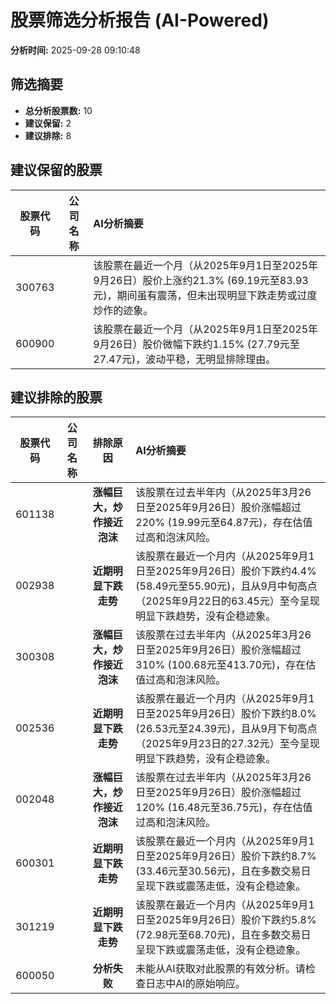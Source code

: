 # 股票筛选分析报告 (AI-Powered)

**分析时间:** 2025-09-28 09:10:48

## 筛选摘要

- **总分析股票数:** 10
- **建议保留:** 2
- **建议排除:** 8

## 建议保留的股票

| 股票代码 | 公司名称 | AI分析摘要 |
|:---:|:---:|:---|
| 300763 |  | 该股票在最近一个月（从2025年9月1日至2025年9月26日）股价上涨约21.3% (69.19元至83.93元)，期间虽有震荡，但未出现明显下跌走势或过度炒作的迹象。 |
| 600900 |  | 该股票在最近一个月（从2025年9月1日至2025年9月26日）股价微幅下跌约1.15% (27.79元至27.47元)，波动平稳，无明显排除理由。 |

## 建议排除的股票

| 股票代码 | 公司名称 | 排除原因 | AI分析摘要 |
|:---:|:---:|:---:|:---|
| 601138 |  | **涨幅巨大，炒作接近泡沫** | 该股票在过去半年内（从2025年3月26日至2025年9月26日）股价涨幅超过220% (19.99元至64.87元)，存在估值过高和泡沫风险。 |
| 002938 |  | **近期明显下跌走势** | 该股票在最近一个月内（从2025年9月1日至2025年9月26日）股价下跌约4.4% (58.49元至55.90元)，且从9月中旬高点（2025年9月22日的63.45元）至今呈现明显下跌趋势，没有企稳迹象。 |
| 300308 |  | **涨幅巨大，炒作接近泡沫** | 该股票在过去半年内（从2025年3月26日至2025年9月26日）股价涨幅超过310% (100.68元至413.70元)，存在估值过高和泡沫风险。 |
| 002536 |  | **近期明显下跌走势** | 该股票在最近一个月内（从2025年9月1日至2025年9月26日）股价下跌约8.0% (26.53元至24.39元)，且从9月下旬高点（2025年9月23日的27.32元）至今呈现明显下跌趋势，没有企稳迹象。 |
| 002048 |  | **涨幅巨大，炒作接近泡沫** | 该股票在过去半年内（从2025年3月26日至2025年9月26日）股价涨幅超过120% (16.48元至36.75元)，存在估值过高和泡沫风险。 |
| 600301 |  | **近期明显下跌走势** | 该股票在最近一个月内（从2025年9月1日至2025年9月26日）股价下跌约8.7% (33.46元至30.56元)，且在多数交易日呈现下跌或震荡走低，没有企稳迹象。 |
| 301219 |  | **近期明显下跌走势** | 该股票在最近一个月内（从2025年9月1日至2025年9月26日）股价下跌约5.8% (72.98元至68.70元)，且在多数交易日呈现下跌或震荡走低，没有企稳迹象。 |
| 600050 |  | **分析失败** | 未能从AI获取对此股票的有效分析。请检查日志中AI的原始响应。 |
